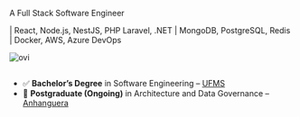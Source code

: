 A Full Stack Software Engineer

| React, Node.js, NestJS, PHP Laravel, .NET | MongoDB, PostgreSQL, Redis | Docker, AWS, Azure DevOps

<img src="https://github-readme-stats.vercel.app/api/top-langs?username=tenebra-dev&show_icons=true&locale=en&layout=compact&theme=chartreuse-dark" alt="ovi" />

##
- ✅ **Bachelor’s Degree** in Software Engineering – [UFMS](https://www.ufms.br/)
- 🎯 **Postgraduate (Ongoing)** in Architecture and Data Governance – [Anhanguera](https://www.posanhanguera.com.br/)
